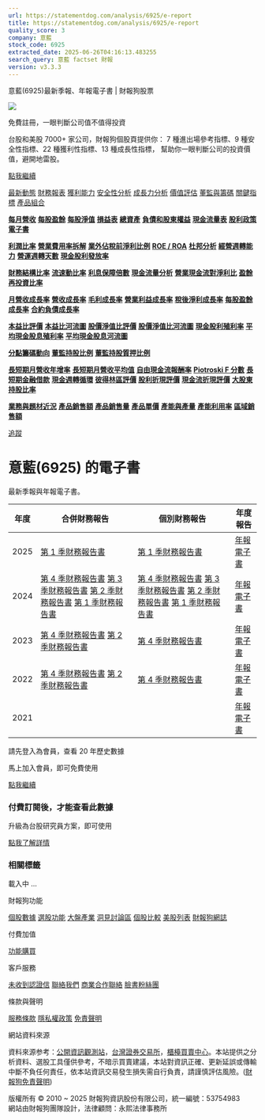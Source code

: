 ```yaml
---
url: https://statementdog.com/analysis/6925/e-report
title: https://statementdog.com/analysis/6925/e-report
quality_score: 3
company: 意藍
stock_code: 6925
extracted_date: 2025-06-26T04:16:13.483255
search_query: 意藍 factset 財報
version: v3.3.3
---
```


意藍(6925)最新季報、年報電子書 | 財報狗股票















![](https://www.facebook.com/tr?id=1265443774131605&ev=PageView&noscript=1)













































































免費註冊，一眼判斷公司值不值得投資

台股和美股 7000+ 家公司，財報狗個股頁提供你：
7 種進出場參考指標、9 種安全性指標、22 種獲利性指標、13 種成長性指標，
幫助你一眼判斷公司的投資價值，避開地雷股。

[點我繼續](/users/sign_up)

[最新動態](/analysis/6925)
[財務報表](/analysis/6925/monthly-revenue)
[獲利能力](/analysis/6925/profit-margin)
[安全性分析](/analysis/6925/financial-structure-ratio)
[成長力分析](/analysis/6925/monthly-revenue-growth-rate)
[價值評估](/analysis/6925/pe)
[董監與籌碼](/analysis/6925/broker-trading)
[關鍵指標](/analysis/6925/long-term-and-short-term-monthly-revenue-yoy)
[產品組合](/analysis/6925/ai-search)

[**每月營收**](/analysis/6925/monthly-revenue)
[**每股盈餘**](/analysis/6925/eps)
[**每股淨值**](/analysis/6925/nav)
[**損益表**](/analysis/6925/income-statement)
[**總資產**](/analysis/6925/assets)
[**負債和股東權益**](/analysis/6925/liabilities-and-equity)
[**現金流量表**](/analysis/6925/cash-flow-statement)
[**股利政策**](/analysis/6925/dividend-policy)
[**電子書**](/analysis/6925/e-report)

[**利潤比率**](/analysis/6925/profit-margin)
[**營業費用率拆解**](/analysis/6925/operating-expense-ratio)
[**業外佔稅前淨利比例**](/analysis/6925/non-operating-income-to-profit-before-tax)
[**ROE / ROA**](/analysis/6925/roe-roa)
[**杜邦分析**](/analysis/6925/du-pont-analysis)
[**經營週轉能力**](/analysis/6925/turnover-ratio)
[**營運週轉天數**](/analysis/6925/turnover-days)
[**現金股利發放率**](/analysis/6925/dividend-payout-ratio)

[**財務結構比率**](/analysis/6925/financial-structure-ratio)
[**流速動比率**](/analysis/6925/current-ratio-and-quick-ratio)
[**利息保障倍數**](/analysis/6925/interest-coverage-ratio)
[**現金流量分析**](/analysis/6925/cash-flow-analysis)
[**營業現金流對淨利比**](/analysis/6925/operating-cash-flow-to-net-income-ratio)
[**盈餘再投資比率**](/analysis/6925/reinvestment-rate)

[**月營收成長率**](/analysis/6925/monthly-revenue-growth-rate)
[**營收成長率**](/analysis/6925/revenue-growth-rate)
[**毛利成長率**](/analysis/6925/gross-profit-growth-rate)
[**營業利益成長率**](/analysis/6925/operating-income-growth-rate)
[**稅後淨利成長率**](/analysis/6925/net-income-growth-rate)
[**每股盈餘成長率**](/analysis/6925/eps-growth-rate)
[**合約負債成長率**](/analysis/6925/current-contract-liabilities-growth-rate)

[**本益比評價**](/analysis/6925/pe)
[**本益比河流圖**](/analysis/6925/pe-band)
[**股價淨值比評價**](/analysis/6925/pb)
[**股價淨值比河流圖**](/analysis/6925/pb-band)
[**現金股利殖利率**](/analysis/6925/dividend-yield)
[**平均現金股息殖利率**](/analysis/6925/average-dividend-yield)
[**平均現金股息河流圖**](/analysis/6925/average-dividend-yield-band)

[**分點籌碼動向**](/analysis/6925/broker-trading)
[**董監持股比例**](/analysis/6925/board-members-and-supervisors-shares-to-shares-outstanding-ratio)
[**董監持股質押比例**](/analysis/6925/pledging-ratio-of-board-members-and-supervisors)

[**長短期月營收年增率**](/analysis/6925/long-term-and-short-term-monthly-revenue-yoy)
[**長短期月營收平均值**](/analysis/6925/average-long-term-and-short-term-monthly-revenue)
[**自由現金流報酬率**](/analysis/6925/croic)
[**Piotroski F 分數**](/analysis/6925/piotroski-f-score)
[**長短期金融借款**](/analysis/6925/financial-borrowing)
[**現金週轉循環**](/analysis/6925/cash-conversion-cycle)
[**彼得林區評價**](/analysis/6925/peter-lynch-valuation)
[**股利折現評價**](/analysis/6925/dividend-discount-valuation)
[**現金流折現評價**](/analysis/6925/dcf-valuation)
[**大股東持股比率**](/analysis/6925/majority-shareholders-share-ratio)

[**業務與題材近況**](/analysis/6925/ai-search)
[**產品銷售額**](/analysis/6925/product-sales-figure)
[**產品銷售量**](/analysis/6925/product-sales-volume)
[**產品單價**](/analysis/6925/product-unit-price)
[**產能與產量**](/analysis/6925/production-capacity)
[**產能利用率**](/analysis/6925/production-capacity-utilization)
[**區域銷售額**](/analysis/6925/product-regional-sales)

[追蹤](/users/sign_up)

# 意藍(6925) 的電子書

最新季報與年報電子書。

| 年度 | 合併財務報告 | 個別財務報告 | 年度報告 |
| --- | --- | --- | --- |
| 2025 | [第 1 季財務報告書](/analysis) | [第 1 季財務報告書](https://doc.twse.com.tw/server-java/t57sb01?co_id=6925&colorchg=1&kind=A&step=9&filename=202501_6925_AI2.pdf) | [年報電子書](/analysis) |
| 2024 | [第 4 季財務報告書](/analysis)  [第 3 季財務報告書](/analysis)  [第 2 季財務報告書](/analysis)  [第 1 季財務報告書](/analysis) | [第 4 季財務報告書](https://doc.twse.com.tw/server-java/t57sb01?co_id=6925&colorchg=1&kind=A&step=9&filename=202404_6925_AI2.pdf)  [第 3 季財務報告書](https://doc.twse.com.tw/server-java/t57sb01?co_id=6925&colorchg=1&kind=A&step=9&filename=202403_6925_AI2.pdf)  [第 2 季財務報告書](https://doc.twse.com.tw/server-java/t57sb01?co_id=6925&colorchg=1&kind=A&step=9&filename=202402_6925_AI2.pdf)  [第 1 季財務報告書](https://doc.twse.com.tw/server-java/t57sb01?co_id=6925&colorchg=1&kind=A&step=9&filename=202401_6925_AI2.pdf) | [年報電子書](https://doc.twse.com.tw/server-java/t57sb01?co_id=6925&colorchg=1&kind=F&step=9&filename=2024_6925_20250618F04.pdf) |
| 2023 | [第 4 季財務報告書](https://doc.twse.com.tw/server-java/t57sb01?co_id=6925&colorchg=1&kind=A&step=9&filename=202304_6925_AI1.pdf)  [第 2 季財務報告書](https://doc.twse.com.tw/server-java/t57sb01?co_id=6925&colorchg=1&kind=A&step=9&filename=202302_6925_AI1.pdf) | [第 4 季財務報告書](https://doc.twse.com.tw/server-java/t57sb01?co_id=6925&colorchg=1&kind=A&step=9&filename=202304_6925_AI3.pdf) | [年報電子書](https://doc.twse.com.tw/server-java/t57sb01?co_id=6925&colorchg=1&kind=F&step=9&filename=2023_6925_20240528F04.pdf) |
| 2022 | [第 4 季財務報告書](https://doc.twse.com.tw/server-java/t57sb01?co_id=6925&colorchg=1&kind=A&step=9&filename=202204_6925_AI1.pdf)  [第 2 季財務報告書](https://doc.twse.com.tw/server-java/t57sb01?co_id=6925&colorchg=1&kind=A&step=9&filename=202202_6925_AI1.pdf) | [第 4 季財務報告書](https://doc.twse.com.tw/server-java/t57sb01?co_id=6925&colorchg=1&kind=A&step=9&filename=202204_6925_AI3.pdf) | [年報電子書](https://doc.twse.com.tw/server-java/t57sb01?co_id=6925&colorchg=1&kind=F&step=9&filename=2022_6925_20230615F04.pdf) |
| 2021 |  |  | [年報電子書](/analysis) |

請先登入為會員，查看 20 年歷史數據

馬上加入會員，即可免費使用

[點我繼續](/users/sign_up)

### 付費訂閱後，才能查看此數據

升級為台股研究員方案，即可使用

[點我了解詳情](/pricing)

### 相關標籤

載入中 ...





財報狗功能

[個股數據](/analysis)
[選股功能](/screeners)
[大盤產業](/taiex)
[洞見討論區](/insight)
[個股比較](/compare/tpe)
[美股列表](/us-stock-list)
[財報狗網誌](/blog/)

付費加值

[功能購買](/pricing)

客戶服務

[未收到認證信](/users/recv_auth_fail)
[聯絡我們](/contact)
[商業合作聯絡](/contact)
[臉書粉絲團](//www.facebook.com/statementdog)

條款與聲明

[服務條款](/law/tos)
[隱私權政策](/law/privacy)
[免責聲明](/law/disclaimer)

網站資料來源

資料來源参考：[公開資訊觀測站](http://mops.twse.com.tw/mops/web/index)，[台灣證券交易所](http://www.tse.com.tw/)，[櫃檯買賣中心](http://www.otc.org.tw/)。本站提供之分析資料、選股工具僅供參考，不暗示買賣建議，本站對資訊正確、更新延誤或傳輸中斷不負任何責任，依本站資訊交易發生損失需自行負責，請謹慎評估風險。([財報狗免責聲明](/law/disclaimer))

版權所有 © 2010 ~ 2025 財報狗資訊股份有限公司，統一編號：53754983  
網站由財報狗團隊設計，法律顧問：永熙法律事務所